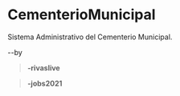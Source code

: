 # CementerioMunicipal
Sistema Administrativo del Cementerio Municipal.

--by
>**-rivaslive**
 
>**-jobs2021**
